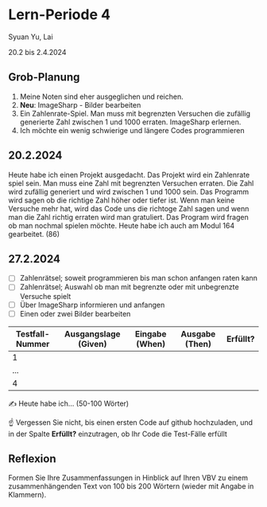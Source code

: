 # Lern-Periode 4

Syuan Yu, Lai

20.2 bis 2.4.2024

## Grob-Planung

1. Meine Noten sind eher ausgeglichen und reichen. 
2. **Neu**: ImageSharp - Bilder bearbeiten
3. Ein Zahlenrate-Spiel. Man muss mit begrenzten Versuchen die zufällig generierte Zahl zwischen 1 und 1000 erraten.  ImageSharp erlernen.
4. Ich möchte ein wenig schwierige und längere Codes programmieren

## 20.2.2024

Heute habe ich einen Projekt ausgedacht. Das Projekt wird ein Zahlenrate spiel sein. Man muss eine Zahl mit begrenzten Versuchen erraten. Die Zahl wird zufällig generiert und wird zwischen 1 und 1000 sein. Das Programm wird sagen ob die richtige Zahl höher oder tiefer ist. Wenn man keine Versuche mehr hat, wird das Code uns die richtoge Zahl sagen und wenn man die Zahl richtig erraten wird man gratuliert. Das Program wird fragen ob man nochmal spielen möchte. Heute habe ich auch am Modul 164 gearbeitet. (86)

## 27.2.2024

- [ ] Zahlenrätsel; soweit programmieren bis man schon anfangen raten kann
- [ ] Zahlenrätsel; Auswahl ob man mit begrenzte oder mit unbegrenzte Versuche spielt
- [ ] Über ImageSharp informieren und anfangen 
- [ ] Einen oder zwei Bilder bearbeiten

| Testfall-Nummer | Ausgangslage (Given) | Eingabe (When) | Ausgabe (Then) | Erfüllt? |
| --------------- | -------------------- | -------------- | -------------- | -------- |
| 1               |                      |                |                |          |
| ...             |                      |                |                |          |
| 4               |                      |                |                |          |

✍️ Heute habe ich... (50-100 Wörter)

☝️ Vergessen Sie nicht, bis einen ersten Code auf github hochzuladen, und in der Spalte **Erfüllt?** einzutragen, ob Ihr Code die Test-Fälle erfüllt



## Reflexion

Formen Sie Ihre Zusammenfassungen in Hinblick auf Ihren VBV zu einem zusammenhängenden Text von 100 bis 200 Wörtern (wieder mit Angabe in Klammern).

